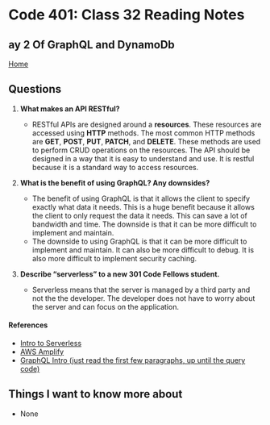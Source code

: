 # Code 401: Class 32 Reading Notes

## ay 2 Of GraphQL and DynamoDb

[Home](https://mtorres6739.github.io/reading-notes/)

## Questions

1. **What makes an API RESTful?**

    - RESTful APIs are designed around a **resources**. These resources are accessed using **HTTP** methods. The most common HTTP methods are **GET**, **POST**, **PUT**, **PATCH**, and **DELETE**. These methods are used to perform CRUD operations on the resources. The API should be designed in a way that it is easy to understand and use.  It is restful because it is a standard way to access resources.

2. **What is the benefit of using GraphQL? Any downsides?**

    - The benefit of using GraphQL is that it allows the client to specify exactly what data it needs. This is a huge benefit because it allows the client to only request the data it needs. This can save a lot of bandwidth and time. The downside is that it can be more difficult to implement and maintain.
    - The downside to using GraphQL is that it can be more difficult to implement and maintain. It can also be more difficult to debug. It is also more difficult to implement security caching.

3. **Describe “serverless” to a new 301 Code Fellows student.**

    - Serverless means that the server is managed by a third party and not the the developer. The developer does not have to worry about the server and can focus on the application.

#### References

- [Intro to Serverless](https://hackernoon.com/what-is-serverless-architecture-what-are-its-pros-and-cons-cc4b804022e9)
- [AWS Amplify](https://aws.amazon.com/amplify/)
- [GraphQL Intro (just read the first few paragraphs, up until the query code)](https://docs.amplify.aws/cli/graphql/data-modeling/)

## Things I want to know more about

- None
